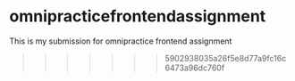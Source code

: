 
# omnipracticefrontendassignment
This is my submission for omnipractice frontend assignment
>>>>>>> 5902938035a26f5e8d77a9fc16c6473a96dc760f
